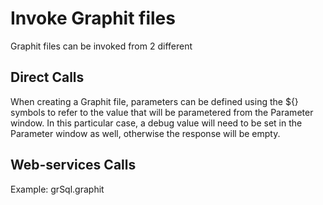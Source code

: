 # Invoke Graphit files

Graphit files can be invoked from 2 different  

## Direct Calls
When creating a Graphit file, parameters can be defined using the ${} symbols to refer to the value that will be parametered from the Parameter window.
In this particular case, a debug value will need to be set in the Parameter window as well, otherwise the response will be empty.

## Web-services Calls
Example: grSql.graphit
